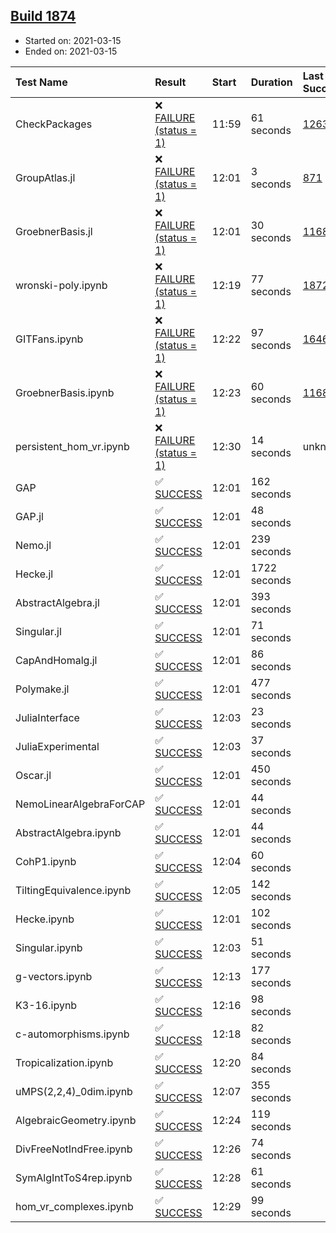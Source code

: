 ## [Build 1874](https://oscarci.mathematik.uni-kl.de/job/oscar-stable/1874/)

* Started on: 2021-03-15
* Ended on: 2021-03-15

| Test Name    | Result | Start | Duration | Last Success | First Failure |
|:-------------|:-------|:------|:---------|:-------------|:--------------|
| CheckPackages | ❌ [FAILURE (status = 1)](https://oscarci.mathematik.uni-kl.de/job/oscar-stable/1874/artifact/logs/build-1874/CheckPackages.log) | 11:59 | 61 seconds | [1263](https://oscarci.mathematik.uni-kl.de/job/oscar-stable/1263/) | [1264](https://oscarci.mathematik.uni-kl.de/job/oscar-stable/1264/) |
| GroupAtlas.jl | ❌ [FAILURE (status = 1)](https://oscarci.mathematik.uni-kl.de/job/oscar-stable/1874/artifact/logs/build-1874/GroupAtlas.jl.log) | 12:01 | 3 seconds | [871](https://oscarci.mathematik.uni-kl.de/job/oscar-stable/871/) | [872](https://oscarci.mathematik.uni-kl.de/job/oscar-stable/872/) |
| GroebnerBasis.jl | ❌ [FAILURE (status = 1)](https://oscarci.mathematik.uni-kl.de/job/oscar-stable/1874/artifact/logs/build-1874/GroebnerBasis.jl.log) | 12:01 | 30 seconds | [1168](https://oscarci.mathematik.uni-kl.de/job/oscar-stable/1168/) | [1169](https://oscarci.mathematik.uni-kl.de/job/oscar-stable/1169/) |
| wronski-poly.ipynb | ❌ [FAILURE (status = 1)](https://oscarci.mathematik.uni-kl.de/job/oscar-stable/1874/artifact/logs/build-1874/wronski-poly.ipynb.log) | 12:19 | 77 seconds | [1872](https://oscarci.mathematik.uni-kl.de/job/oscar-stable/1872/) | [1873](https://oscarci.mathematik.uni-kl.de/job/oscar-stable/1873/) |
| GITFans.ipynb | ❌ [FAILURE (status = 1)](https://oscarci.mathematik.uni-kl.de/job/oscar-stable/1874/artifact/logs/build-1874/GITFans.ipynb.log) | 12:22 | 97 seconds | [1646](https://oscarci.mathematik.uni-kl.de/job/oscar-stable/1646/) | [1647](https://oscarci.mathematik.uni-kl.de/job/oscar-stable/1647/) |
| GroebnerBasis.ipynb | ❌ [FAILURE (status = 1)](https://oscarci.mathematik.uni-kl.de/job/oscar-stable/1874/artifact/logs/build-1874/GroebnerBasis.ipynb.log) | 12:23 | 60 seconds | [1168](https://oscarci.mathematik.uni-kl.de/job/oscar-stable/1168/) | [1169](https://oscarci.mathematik.uni-kl.de/job/oscar-stable/1169/) |
| persistent_hom_vr.ipynb | ❌ [FAILURE (status = 1)](https://oscarci.mathematik.uni-kl.de/job/oscar-stable/1874/artifact/logs/build-1874/persistent_hom_vr.ipynb.log) | 12:30 | 14 seconds | unknown | unknown |
| GAP | ✅ [SUCCESS](https://oscarci.mathematik.uni-kl.de/job/oscar-stable/1874/artifact/logs/build-1874/GAP.log) | 12:01 | 162 seconds |  |  |
| GAP.jl | ✅ [SUCCESS](https://oscarci.mathematik.uni-kl.de/job/oscar-stable/1874/artifact/logs/build-1874/GAP.jl.log) | 12:01 | 48 seconds |  |  |
| Nemo.jl | ✅ [SUCCESS](https://oscarci.mathematik.uni-kl.de/job/oscar-stable/1874/artifact/logs/build-1874/Nemo.jl.log) | 12:01 | 239 seconds |  |  |
| Hecke.jl | ✅ [SUCCESS](https://oscarci.mathematik.uni-kl.de/job/oscar-stable/1874/artifact/logs/build-1874/Hecke.jl.log) | 12:01 | 1722 seconds |  |  |
| AbstractAlgebra.jl | ✅ [SUCCESS](https://oscarci.mathematik.uni-kl.de/job/oscar-stable/1874/artifact/logs/build-1874/AbstractAlgebra.jl.log) | 12:01 | 393 seconds |  |  |
| Singular.jl | ✅ [SUCCESS](https://oscarci.mathematik.uni-kl.de/job/oscar-stable/1874/artifact/logs/build-1874/Singular.jl.log) | 12:01 | 71 seconds |  |  |
| CapAndHomalg.jl | ✅ [SUCCESS](https://oscarci.mathematik.uni-kl.de/job/oscar-stable/1874/artifact/logs/build-1874/CapAndHomalg.jl.log) | 12:01 | 86 seconds |  |  |
| Polymake.jl | ✅ [SUCCESS](https://oscarci.mathematik.uni-kl.de/job/oscar-stable/1874/artifact/logs/build-1874/Polymake.jl.log) | 12:01 | 477 seconds |  |  |
| JuliaInterface | ✅ [SUCCESS](https://oscarci.mathematik.uni-kl.de/job/oscar-stable/1874/artifact/logs/build-1874/JuliaInterface.log) | 12:03 | 23 seconds |  |  |
| JuliaExperimental | ✅ [SUCCESS](https://oscarci.mathematik.uni-kl.de/job/oscar-stable/1874/artifact/logs/build-1874/JuliaExperimental.log) | 12:03 | 37 seconds |  |  |
| Oscar.jl | ✅ [SUCCESS](https://oscarci.mathematik.uni-kl.de/job/oscar-stable/1874/artifact/logs/build-1874/Oscar.jl.log) | 12:01 | 450 seconds |  |  |
| NemoLinearAlgebraForCAP | ✅ [SUCCESS](https://oscarci.mathematik.uni-kl.de/job/oscar-stable/1874/artifact/logs/build-1874/NemoLinearAlgebraForCAP.log) | 12:01 | 44 seconds |  |  |
| AbstractAlgebra.ipynb | ✅ [SUCCESS](https://oscarci.mathematik.uni-kl.de/job/oscar-stable/1874/artifact/logs/build-1874/AbstractAlgebra.ipynb.log) | 12:01 | 44 seconds |  |  |
| CohP1.ipynb | ✅ [SUCCESS](https://oscarci.mathematik.uni-kl.de/job/oscar-stable/1874/artifact/logs/build-1874/CohP1.ipynb.log) | 12:04 | 60 seconds |  |  |
| TiltingEquivalence.ipynb | ✅ [SUCCESS](https://oscarci.mathematik.uni-kl.de/job/oscar-stable/1874/artifact/logs/build-1874/TiltingEquivalence.ipynb.log) | 12:05 | 142 seconds |  |  |
| Hecke.ipynb | ✅ [SUCCESS](https://oscarci.mathematik.uni-kl.de/job/oscar-stable/1874/artifact/logs/build-1874/Hecke.ipynb.log) | 12:01 | 102 seconds |  |  |
| Singular.ipynb | ✅ [SUCCESS](https://oscarci.mathematik.uni-kl.de/job/oscar-stable/1874/artifact/logs/build-1874/Singular.ipynb.log) | 12:03 | 51 seconds |  |  |
| g-vectors.ipynb | ✅ [SUCCESS](https://oscarci.mathematik.uni-kl.de/job/oscar-stable/1874/artifact/logs/build-1874/g-vectors.ipynb.log) | 12:13 | 177 seconds |  |  |
| K3-16.ipynb | ✅ [SUCCESS](https://oscarci.mathematik.uni-kl.de/job/oscar-stable/1874/artifact/logs/build-1874/K3-16.ipynb.log) | 12:16 | 98 seconds |  |  |
| c-automorphisms.ipynb | ✅ [SUCCESS](https://oscarci.mathematik.uni-kl.de/job/oscar-stable/1874/artifact/logs/build-1874/c-automorphisms.ipynb.log) | 12:18 | 82 seconds |  |  |
| Tropicalization.ipynb | ✅ [SUCCESS](https://oscarci.mathematik.uni-kl.de/job/oscar-stable/1874/artifact/logs/build-1874/Tropicalization.ipynb.log) | 12:20 | 84 seconds |  |  |
| uMPS(2,2,4)_0dim.ipynb | ✅ [SUCCESS](https://oscarci.mathematik.uni-kl.de/job/oscar-stable/1874/artifact/logs/build-1874/uMPS-2-2-4-_0dim.ipynb.log) | 12:07 | 355 seconds |  |  |
| AlgebraicGeometry.ipynb | ✅ [SUCCESS](https://oscarci.mathematik.uni-kl.de/job/oscar-stable/1874/artifact/logs/build-1874/AlgebraicGeometry.ipynb.log) | 12:24 | 119 seconds |  |  |
| DivFreeNotIndFree.ipynb | ✅ [SUCCESS](https://oscarci.mathematik.uni-kl.de/job/oscar-stable/1874/artifact/logs/build-1874/DivFreeNotIndFree.ipynb.log) | 12:26 | 74 seconds |  |  |
| SymAlgIntToS4rep.ipynb | ✅ [SUCCESS](https://oscarci.mathematik.uni-kl.de/job/oscar-stable/1874/artifact/logs/build-1874/SymAlgIntToS4rep.ipynb.log) | 12:28 | 61 seconds |  |  |
| hom_vr_complexes.ipynb | ✅ [SUCCESS](https://oscarci.mathematik.uni-kl.de/job/oscar-stable/1874/artifact/logs/build-1874/hom_vr_complexes.ipynb.log) | 12:29 | 99 seconds |  |  |
